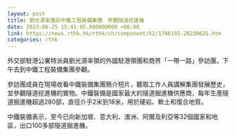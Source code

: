 ```yaml
---
layout: post
title: 劉光源率團訪中鐵工程裝備集團　參觀隧道挖進機
date: 2023-06-25 15:41:05.000000000 +08:00
link: https://news.rthk.hk/rthk/ch/component/k2/1706192-20230625.htm
categories: rthk
---
```


外交部駐港公署特派員劉光源率領的外國駐港領團和商界「一帶一路」參訪團，下午去到中鐵工程裝備集團參觀。

參訪團成員在現場收看中鐵裝備集團簡介短片，聽取工作人員講解集團發展歷史，並參觀隧道挖進機的實物。中鐵裝備是國家最大的隧道掘進機供應商，每年生產隧道掘進機超過280部，直徑介乎2米到18米，用於硬岩、軟土和復合地質。

中鐵裝備表示，至今已向新加坡、意大利、澳洲、阿爾及利亞等32個國家和地區，出口100多部隧道掘進機。
